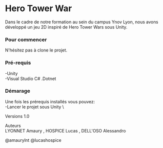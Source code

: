 
# Hero Tower War

Dans le cadre de notre formation au sein du campus Ynov Lyon, nous avons développé un jeu 2D inspiré de Hero Tower Wars sous Unity.

### Pour commencer
N'hésitez pas à clone le projet.

### Pré-requis
-Unity \
-Visual Studio C# .Dotnet

### Démarage
Une fois les prérequis installés vous pouvez:\
 -Lancer le projet sous Unity \


Versions
1.0

Auteurs \
LYONNET Amaury , HOSPICE Lucas , DELL'OSO Alessandro

@amaurylnt @lucashospice
